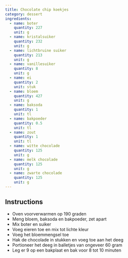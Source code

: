 ```yaml
---
title: Chocolate chip koekjes
category: dessert
ingredients:
  - name: boter
    quantity: 227
    unit: g
  - name: kristalsuiker
    quantity: 232
    unit: g
  - name: lichtbruine suiker
    quantity: 213
    unit: g
  - name: vanillesuiker
    quantity: 8
    unit: g
  - name: ei
    quantity: 2
    unit: stuk
  - name: bloem
    quantity: 427
    unit: g
  - name: baksoda
    quantity: 1
    unit: tl
  - name: bakpoeder
    quantity: 0.5
    unit: tl
  - name: zout
    quantity: 1
    unit: tl
  - name: witte chocolade
    quantity: 125
    unit: g
  - name: melk chocolade
    quantity: 125
    unit: g
  - name: zwarte chocolade
    quantity: 125
    unit: g
---
```


<Recipe />

## Instructions

- Oven voorverwarmen op 190 graden
- Meng bloem, baksoda en bakpoeder, zet apart
- Mix boter en suiker
- Voeg eieren toe en mix tot lichte kleur
- Voeg het bloemmengsel toe
- Hak de chocolade in stukken en voeg toe aan het deeg
- Portioneer het deeg in balletjes van ongeveer 60 gram
- Leg er 9 op een bakplaat en bak voor 8 tot 10 minuten
